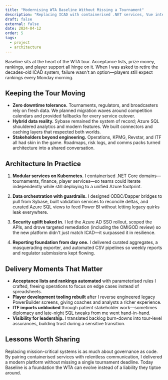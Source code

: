 ```yaml
---
title: "Modernising WTA Baseline Without Missing a Tournament"
description: "Replacing ICAD with containerised .NET services, Vue interfaces, and Azure analytics—while rankings, prize money, and player operations kept running."
draft: false
external: false
date: 2024-04-12
order: 5
tags:
  - project
  - architecture
---
```


Baseline sits at the heart of the WTA tour. Acceptance lists, prize money, rankings, and player support all hinge on it. When I was asked to retire the decades-old ICAD system, failure wasn't an option—players still expect rankings every Monday morning.

## Keeping the Tour Moving

- **Zero downtime tolerance.** Tournaments, regulators, and broadcasters rely on fresh data. We planned migration waves around competition calendars and provided fallbacks for every service cutover.
- **Hybrid data reality.** Sybase remained the system of record; Azure SQL shouldered analytics and modern features. We built connectors and caching layers that respected both worlds.
- **Stakeholders beyond engineering.** Operations, KPMG, Revstar, and ITF all had skin in the game. Roadmaps, risk logs, and comms packs turned architecture into a shared conversation.

## Architecture In Practice

1. **Modular services on Kubernetes.** I containerised .NET Core domains—tournaments, finance, player services—so teams could iterate independently while still deploying to a unified Azure footprint.

2. **Data orchestration with guardrails.** I designed ODBC/Dapper bridges to pull from Sybase, built validation services to reconcile deltas, and curated Azure SQL views to feed Power BI without letting legacy quirks leak everywhere.

3. **Security uplift baked in.** I led the Azure AD SSO rollout, scoped the APIs, and drove targeted remediation (including the OMIGOD review) so the new platform didn't just match ICAD—it surpassed it in resilience.

4. **Reporting foundation from day one.** I delivered curated aggregates, a masquerading exporter, and automated CSV pipelines so weekly reports and regulator submissions kept flowing.

## Delivery Moments That Matter

- **Acceptance lists and rankings automated** with parameterised rules I crafted, freeing operations to focus on edge cases instead of spreadsheets.
- **Player development tooling rebuilt** after I reverse engineered legacy PowerBuilder screens, giving coaches and analysts a richer experience.
- **ITF imports unblocked** through patient stakeholder work—sometimes diplomacy and late-night SQL tweaks from me went hand-in-hand.
- **Visibility for leadership.** I translated backlog burn-downs into tour-level assurances, building trust during a sensitive transition.

## Lessons Worth Sharing

Replacing mission-critical systems is as much about governance as code. By pairing containerised services with relentless communication, I delivered a modern platform without missing a single tournament deadline. Today Baseline is a foundation the WTA can evolve instead of a liability they tiptoe around.
